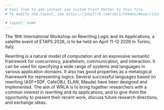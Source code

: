 ```yaml
---
# Feel free to add content and custom Front Matter to this file.
# To modify the layout, see https://jekyllrb.com/docs/themes/#overriding-theme-defaults

# layout: home
---
```


The 16th International Workshop on Rewriting Logic and its
Applications, a satellite event of ETAPS 2026, is to be held on April
11-12 2026 in Torino, Italy.

Rewriting is a natural model of computation and an expressive semantic
framework for concurrency, parallelism, communication, and
interaction. It can be used for specifying a wide range of systems and
languages in various application domains. It also has good properties
as a metalogical framework for representing logics. Several successful
languages based on rewriting (ASF+SDF, CafeOBJ, ELAN, Maude) have been
designed and implemented. The aim of WRLA is to bring together
researchers with a common interest in rewriting and its applications,
and to give them the opportunity to present their recent work, discuss
future research directions, and exchange ideas.
